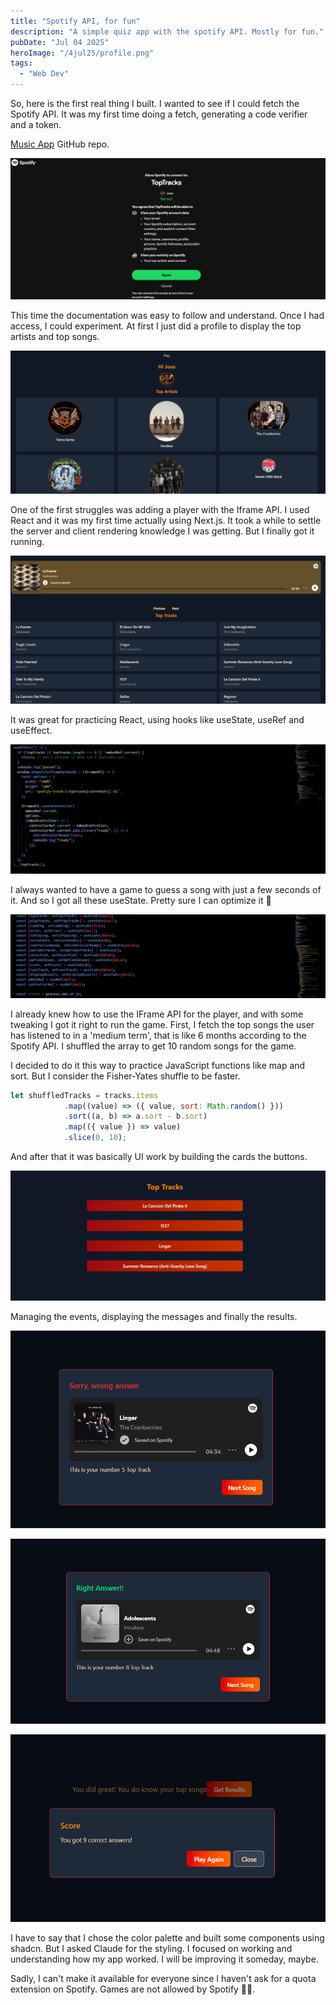 ```yaml
---
title: "Spotify API, for fun"
description: "A simple quiz app with the spotify API. Mostly for fun."
pubDate: "Jul 04 2025"
heroImage: "/4jul25/profile.png"
tags:
  - "Web Dev"
---
```


So, here is the first real thing I built. I wanted to see if I could fetch the Spotify API. It was my first time doing a fetch, generating a code verifier and a token.

[Music App](https://github.com/josedsegurav/musicapp) GitHub repo.

![Login Screen](../../../public/4jul25/login.png)

This time the documentation was easy to follow and understand. Once I had access, I could experiment. At first I just did a profile to display the top artists and top songs.

![Profile](../../../public/4jul25/profile.png)

One of the first struggles was adding a player with the Iframe API. I used React and it was my first time actually using Next.js. It took a while to settle the server and client rendering knowledge I was getting. But I finally got it running.

![Player](../../../public/4jul25/playlist.png)

It was great for practicing React, using hooks like useState, useRef and useEffect.

![iframe](../../../public/4jul25/iframe.png)

I always wanted to have a game to guess a song with just a few seconds of it. And so I got all these useState. Pretty sure I can optimize it 🤣

![useState](../../../public/4jul25/useState.png)

I already knew how to use the IFrame API for the player, and with some tweaking I got it right to run the game. First, I fetch the top songs the user has listened to in a 'medium term', that is like 6 months according to the Spotify API. I shuffled the array to get 10 random songs for the game.

I decided to do it this way to practice JavaScript functions like map and sort. But I consider the Fisher-Yates shuffle to be faster.

```js
let shuffledTracks = tracks.items
            .map((value) => ({ value, sort: Math.random() }))
            .sort((a, b) => a.sort - b.sort)
            .map(({ value }) => value)
            .slice(0, 10);
```
And after that it was basically UI work by building the cards the buttons.

![game options](../../../public/4jul25/gameList.png)

Managing the events, displaying the messages and finally the results.

![Wrong answer](../../../public/4jul25/gameWrong.png)

![Right answer](../../../public/4jul25/gameCorrect.png)

![Results](../../../public/4jul25/gameResults.png)

I have to say that I chose the color palette and built some components using shadcn. But I asked Claude for the styling. I focused on working and understanding how my app worked. I will be improving it someday, maybe.

Sadly, I can't make it available for everyone since I haven't ask for a quota extension on Spotify. Games are not allowed by Spotify 🤷🏽.